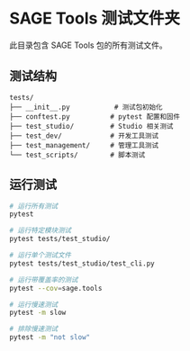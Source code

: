 # SAGE Tools 测试文件夹

此目录包含 SAGE Tools 包的所有测试文件。

## 测试结构

```
tests/
├── __init__.py           # 测试包初始化
├── conftest.py          # pytest 配置和固件
├── test_studio/         # Studio 相关测试
├── test_dev/            # 开发工具测试
├── test_management/     # 管理工具测试
└── test_scripts/        # 脚本测试
```

## 运行测试

```bash
# 运行所有测试
pytest

# 运行特定模块测试
pytest tests/test_studio/

# 运行单个测试文件
pytest tests/test_studio/test_cli.py

# 运行带覆盖率的测试
pytest --cov=sage.tools

# 运行慢速测试
pytest -m slow

# 排除慢速测试
pytest -m "not slow"
```
